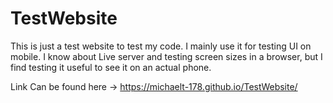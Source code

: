 # TestWebsite

This is just a test website to test my code. I mainly use it for testing UI on mobile.
I know about Live server and testing screen sizes in a browser, but I find testing it useful to 
see it on an actual phone.

Link Can be found here -> https://michaelt-178.github.io/TestWebsite/
